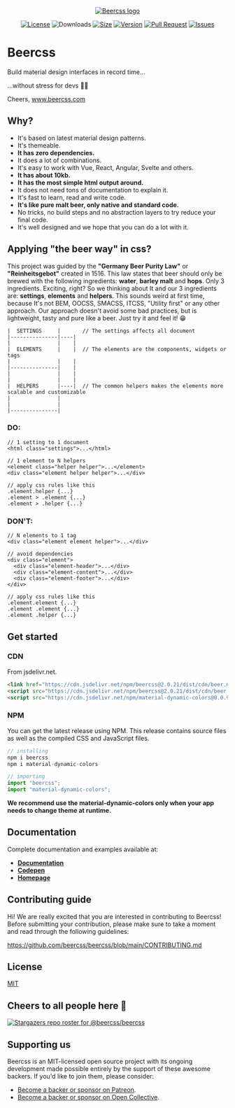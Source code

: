 <p align="center">
    <a href="https://www.beercss.com" target="_blank" rel="noopener noreferrer"><img src="https://www.beercss.com/logo.png" alt="Beercss logo"></a>
</p>
<p align="center">
    <a href="https://github.com/beercss/beercss/blob/main/LICENSE"><img src="https://img.shields.io/github/license/beercss/beercss" alt="License"></a>
    <img src="https://img.shields.io/jsdelivr/npm/hy/beercss" alt="Downloads">
    <a href="https://bundlephobia.com/package/beercss"><img src="https://badgen.net/bundlephobia/minzip/beercss" alt="Size"></a>
    <a href="https://www.npmjs.com/package/beercss"><img src="https://img.shields.io/npm/v/beercss" alt="Version"></a>
    <a href="https://github.com/beercss/beercss/pulls"><img src="https://img.shields.io/github/issues-pr/beercss/beercss" alt="Pull Request"></a>
    <a href="https://github.com/beercss/beercss/issues"><img src="https://img.shields.io/github/issues/beercss/beercss" alt="Issues"></a>
</p>

# Beercss

Build material design interfaces in record time...

...without stress for devs 🍺💛

Cheers, www.beercss.com

## Why? ##

- It's based on latest material design patterns.
- It's themeable.
- **It has zero dependencies.**
- It does a lot of combinations.
- It's easy to work with Vue, React, Angular, Svelte and others.
- **It has about 10kb.**
- **It has the most simple html output around.**
- It does not need tons of documentation to explain it.
- It's fast to learn, read and write code.
- **It's like pure malt beer, only native and standard code.**
- No tricks, no build steps and no abstraction layers to try reduce your final code.
- It's well designed and we hope that you can do a lot with it.

## Applying "the beer way" in css?

This project was guided by the **"Germany Beer Purity Law"** or **"Reinheitsgebot"** created in 1516. This law states that beer should only be brewed with the following ingredients: **water**, **barley malt** and **hops**. Only 3 ingredients. Exciting, right? So we thinking about It and our 3 ingredients are: **settings**, **elements** and **helpers**. This sounds weird at first time, because It's not BEM, OOCSS, SMACSS, ITCSS, "Utility first" or any other approach. Our approach doesn't avoid some bad practices, but is lightweight, tasty and pure like a beer. Just try it and feel it! 😁

```
|  SETTINGS     |       // The settings affects all document
|---------------|----|
|               |    |
|  ELEMENTS     |    |  // The elements are the components, widgets or tags
|               |    |
|---------------|    |
|               |    |
|               |    |
|  HELPERS      |----|  // The common helpers makes the elements more scalable and customizable
|               |
|               |
|---------------|
```

### DO:

```
// 1 setting to 1 document
<html class="settings">...</html>

// 1 element to N helpers
<element class="helper helper">...</element>
<div class="element helper helper">...</div>

// apply css rules like this
.element.helper {...}
.element > .element {...}
.element > .helper {...}
```

### DON'T:

```
// N elements to 1 tag
<div class="element element helper">...</div>

// avoid dependencies
<div class="element">
  <div class="element-header">...</div>
  <div class="element-content">...</div>
  <div class="element-footer">...</div>
</div>

// apply css rules like this
.element.element {...}
.element .element {...}
.element .helper {...}
```

## Get started

### CDN

From jsdelivr.net.

```html
<link href="https://cdn.jsdelivr.net/npm/beercss@2.0.21/dist/cdn/beer.min.css" rel="stylesheet" />
<script src="https://cdn.jsdelivr.net/npm/beercss@2.0.21/dist/cdn/beer.min.js" type="text/javascript"></script>
<script src="https://cdn.jsdelivr.net/npm/material-dynamic-colors@0.0.9/dist/cdn/material-dynamic-colors.min.js" type="text/javascript"></script>
```

### NPM

You can get the latest release using NPM. This release contains source files as well as the compiled CSS and JavaScript files.

```js
// installing
npm i beercss
npm i material-dynamic-colors
```

```js
// importing
import "beercss";
import "material-dynamic-colors";
```

**We recommend use the material-dynamic-colors only when your app needs to change theme at runtime.**

## Documentation

Complete documentation and examples available at:

- **[Documentation](https://github.com/beercss/beercss/blob/main/docs/INDEX.md)**
- **[Codepen](https://codepen.io/collection/XydYMB)**
- **[Homepage](https://www.beercss.com)**

## Contributing guide

Hi! We are really excited that you are interested in contributing to Beercss! Before submitting your contribution, please make sure to take a moment and read through the following guidelines:

https://github.com/beercss/beercss/blob/main/CONTRIBUTING.md

## License

[MIT](https://opensource.org/licenses/MIT)

## Cheers to all people here 🍻
[![Stargazers repo roster for @beercss/beercss](https://reporoster.com/stars/notext/beercss/beercss)](https://github.com/beercss/beercss/stargazers)

## Supporting us

Beercss is an MIT-licensed open source project with its ongoing development made possible entirely by the support of these awesome backers. If you'd like to join them, please consider:

- [Become a backer or sponsor on Patreon](https://www.patreon.com/beercss).
- [Become a backer or sponsor on Open Collective](https://www.opencollective.com/beercss).